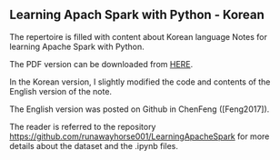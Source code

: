 ## Learning Apach Spark with Python - Korean

The repertoire is filled with content about Korean language Notes for learning Apache Spark with Python.

The PDF version can be downloaded from [HERE](https://github.com/hongeunhee/LearningApachSparkwithPython_Kor/blob/main/%ED%8C%8C%EC%9D%B4%EC%8D%AC%EC%9C%BC%EB%A1%9C%20%EC%95%84%ED%8C%8C%EC%B9%98%20%EC%8A%A4%ED%8C%8C%ED%81%AC%20%ED%95%99%EC%8A%B5%ED%95%98%EA%B8%B0.pdf).

In the Korean version, I slightly modified the code and contents of the English version of the note.

The English version was posted on Github in ChenFeng ([Feng2017]). 

The reader is referred to the repository https://github.com/runawayhorse001/LearningApacheSpark for more details about the dataset and the .ipynb files.
